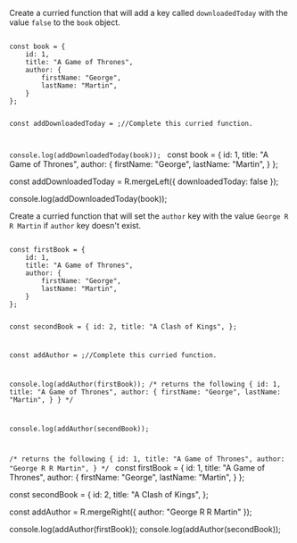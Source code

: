 Create a curried function that will add a key called `downloadedToday` with the value `false` to the `book` object.

<codeblock language="javascript" type="exercise" testMode="fixedInput" packages="ramda">
<code>
const book = {
	id: 1,
	title: "A Game of Thrones",
	author: {
		firstName: "George",
		lastName: "Martin",
	}
};

const addDownloadedToday = ;//Complete this curried function.

console.log(addDownloadedToday(book));
</code>
<solution>
const book = {
	id: 1,
	title: "A Game of Thrones",
	author: {
		firstName: "George",
		lastName: "Martin",
	}
};

const addDownloadedToday = R.mergeLeft({ downloadedToday: false });

console.log(addDownloadedToday(book));
</solution>
</codeblock>

Create a curried function that will set the `author` key with the value `George R R Martin` if `author` key doesn't exist.

<codeblock language="javascript" type="exercise" testMode="fixedInput" packages="ramda">
<code>
const firstBook = {
	id: 1,
	title: "A Game of Thrones",
	author: {
		firstName: "George",
		lastName: "Martin",
	}
};

const secondBook = {
	id: 2,
	title: "A Clash of Kings",
};

const addAuthor = ;//Complete this curried function.

console.log(addAuthor(firstBook));
/* returns the following
{
	id: 1,
	title: "A Game of Thrones",
	author: {
		firstName: "George",
		lastName: "Martin",
	}
}
*/

console.log(addAuthor(secondBook));

/* returns the following
{
	id: 1,
	title: "A Game of Thrones",
	author: "George R R Martin",
}
*/
</code>
<solution>
const firstBook = {
	id: 1,
	title: "A Game of Thrones",
	author: {
		firstName: "George",
		lastName: "Martin",
	}
};

const secondBook = {
	id: 2,
	title: "A Clash of Kings",
};

const addAuthor = R.mergeRight({ author: "George R R Martin" });

console.log(addAuthor(firstBook));
console.log(addAuthor(secondBook));
</solution>
</codeblock>

